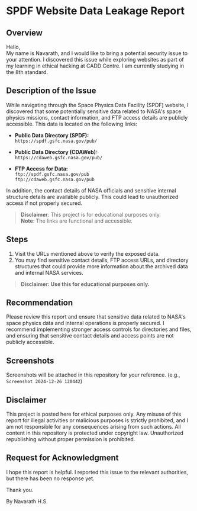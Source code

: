 # SPDF Website Data Leakage Report

## Overview
Hello,  
My name is Navarath, and I would like to bring a potential security issue to your attention. I discovered this issue while exploring websites as part of my learning in ethical hacking at CADD Centre. I am currently studying in the 8th standard.

## Description of the Issue
While navigating through the Space Physics Data Facility (SPDF) website, I discovered that some potentially sensitive data related to NASA's space physics missions, contact information, and FTP access details are publicly accessible. This data is located on the following links:

- **Public Data Directory (SPDF):**  
  `https://spdf.gsfc.nasa.gov/pub/`
  
- **Public Data Directory (CDAWeb):**  
  `https://cdaweb.gsfc.nasa.gov/pub/`
  
- **FTP Access for Data:**  
  `ftp://spdf.gsfc.nasa.gov/pub`  
  `ftp://cdaweb.gsfc.nasa.gov/pub`

In addition, the contact details of NASA officials and sensitive internal structure details are available publicly. This could lead to unauthorized access if not properly secured.

> **Disclaimer**: This project is for educational purposes only.  
> **Note**: The links are functional and accessible.

## Steps
1. Visit the URLs mentioned above to verify the exposed data.
2. You may find sensitive contact details, FTP access URLs, and directory structures that could provide more information about the archived data and internal NASA services.

> **Disclaimer: Use this for educational purposes only.**

## Recommendation
Please review this report and ensure that sensitive data related to NASA's space physics data and internal operations is properly secured. I recommend implementing stronger access controls for directories and files, and ensuring that sensitive contact details and access points are not publicly accessible.

## Screenshots
Screenshots will be attached in this repository for your reference. (e.g., `Screenshot 2024-12-26 120442`)

## Disclaimer
This project is posted here for ethical purposes only. Any misuse of this report for illegal activities or malicious purposes is strictly prohibited, and I am not responsible for any consequences arising from such actions. All content in this repository is protected under copyright law. Unauthorized republishing without proper permission is prohibited.

## Request for Acknowledgment
I hope this report is helpful. I reported this issue to the relevant authorities, but there has been no response yet.

Thank you.  

By Navarath H.S.
